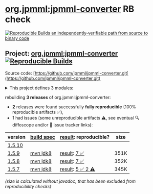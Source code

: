 [org.jpmml:jpmml-converter](https://central.sonatype.com/artifact/org.jpmml/jpmml-converter/versions) RB check
=======

[![Reproducible Builds](https://reproducible-builds.org/images/logos/rb.svg) an independently-verifiable path from source to binary code](https://reproducible-builds.org/)

## Project: [org.jpmml:jpmml-converter](https://central.sonatype.com/artifact/org.jpmml/jpmml-converter/versions) [![Reproducible Builds](https://img.shields.io/endpoint?url=https://raw.githubusercontent.com/jvm-repo-rebuild/reproducible-central/master/content/org/jpmml/jpmml-converter/badge.json)](https://github.com/jvm-repo-rebuild/reproducible-central/blob/master/content/org/jpmml/jpmml-converter/README.md)

Source code: [https://github.com/jpmml/jpmml-converter.git](https://github.com/jpmml/jpmml-converter.git)

<details><summary>This project defines 3 modules:</summary>

* [org.jpmml:jpmml-converter](https://central.sonatype.com/artifact/org.jpmml/jpmml-converter/overview)
* [org.jpmml:pmml-converter](https://central.sonatype.com/artifact/org.jpmml/pmml-converter/overview)
* [org.jpmml:pmml-converter-testing](https://central.sonatype.com/artifact/org.jpmml/pmml-converter-testing/overview)
</details>

rebuilding **3 releases** of org.jpmml:jpmml-converter:
- **2** releases were found successfully **fully reproducible** (100% reproducible artifacts :white_check_mark:),
- 1 had issues (some unreproducible artifacts :warning:, see eventual :mag: diffoscope and/or :memo: issue tracker links):

| version | [build spec](/BUILDSPEC.md) | [result](https://reproducible-builds.org/docs/jvm/): reproducible? | size |
| -- | --------- | ------ | -- |
| [1.5.10](https://central.sonatype.com/artifact/org.jpmml/jpmml-converter/1.5.10/pom) | | | |
| [1.5.9](https://central.sonatype.com/artifact/org.jpmml/jpmml-converter/1.5.9/pom) | [mvn jdk8](jpmml-converter-1.5.9.buildspec) | [result](jpmml-converter-1.5.9.buildinfo): [7 :white_check_mark: ](jpmml-converter-1.5.9.buildcompare) | 351K |
| [1.5.8](https://central.sonatype.com/artifact/org.jpmml/jpmml-converter/1.5.8/pom) | [mvn jdk8](jpmml-converter-1.5.8.buildspec) | [result](jpmml-converter-1.5.8.buildinfo): [7 :white_check_mark: ](jpmml-converter-1.5.8.buildcompare) | 352K |
| [1.5.7](https://central.sonatype.com/artifact/org.jpmml/jpmml-converter/1.5.7/pom) | [mvn jdk8](jpmml-converter-1.5.7.buildspec) | [result](jpmml-converter-1.5.7.buildinfo): [5 :white_check_mark:  2 :warning:](jpmml-converter-1.5.7.buildcompare) | 345K |

<i>(size is calculated without javadoc, that has been excluded from reproducibility checks)</i>
